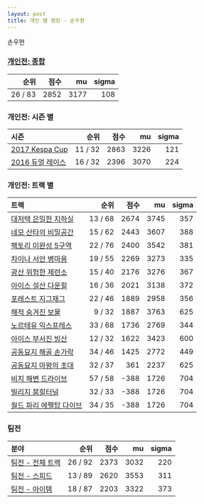 ```yaml
---
layout: post
title: 개인 별 랭킹 - 손우현
---
```


손우현

### [개인전: 종합](../singles-full)

| 순위 | 점수 | mu | sigma |
|---:|---:|---:|---:|
| 26 / 83 | 2852 | 3177 | 108 |

### 개인전: 시즌 별

| 시즌 | 순위 | 점수 | mu | sigma |
|:---|---:|---:|---:|---:|
| [2017 Kespa Cup](../s2017_2) | 11 / 32 | 2863 | 3226 | 121 |
| [2016 듀얼 레이스](../s2016_1) | 16 / 32 | 2396 | 3070 | 224 |

### 개인전: 트랙 별

| 트랙 | 순위 | 점수 | mu | sigma |
|:---|---:|---:|---:|---:|
| [대저택 은밀한 지하실](../jeotaek) | 13 / 68 | 2674 | 3745 | 357 |
| [네모 산타의 비밀공간](../santa) | 15 / 62 | 2443 | 3607 | 388 |
| [팩토리 미완성 5구역](../district5) | 22 / 76 | 2400 | 3542 | 381 |
| [차이나 서안 병마용](../byeongma) | 19 / 55 | 2269 | 3273 | 335 |
| [광산 위험한 제련소](../jeryeonso) | 15 / 40 | 2176 | 3276 | 367 |
| [아이스 설산 다운힐](../seolsan) | 16 / 36 | 2021 | 3138 | 372 |
| [포레스트 지그재그](../zigzag) | 22 / 46 | 1889 | 2958 | 356 |
| [해적 숨겨진 보물](../haesumbo) | 9 / 32 | 1887 | 3763 | 625 |
| [노르테유 익스프레스](../noex) | 33 / 68 | 1736 | 2769 | 344 |
| [아이스 부서진 빙산](../boobing) | 12 / 32 | 1622 | 3423 | 600 |
| [공동묘지 해골 손가락](../haeson) | 34 / 46 | 1425 | 2772 | 449 |
| [공동묘지 마왕의 초대](../mawang) | 32 / 37 | 361 | 2237 | 625 |
| [비치 해변 드라이브](../haebyun) | 57 / 58 | -388 | 1726 | 704 |
| [빌리지 붐힐터널](../boomhill) | 32 / 33 | -388 | 1726 | 704 |
| [월드 파리 에펠탑 다이브](../eifel) | 34 / 35 | -388 | 1726 | 704 |

### 팀전

| 분야 | 순위 | 점수 | mu | sigma |
|:---|---:|---:|---:|---:|
| [팀전 - 전체 트랙](../team-full) | 26 / 92 | 2373 | 3032 | 220 |
| [팀전 - 스피드](../team-speed) | 13 / 89 | 2620 | 3553 | 311 |
| [팀전 - 아이템](../team-item) | 18 / 87 | 2203 | 3322 | 373 |
